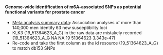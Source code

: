#### Genome-wide identification of m6A-associated SNPs as potential functional variants for prostate cancer

* [Meta analysis summary data](http://practical.icr.ac.uk/blog/?page_id=8164): Association analyses of more than 140,000 men identify 63 new susceptibility loci
* KLK3 (19_51364623_A_G) in the raw data are mistakely recorded (19_51364623_A_G NA      NA      19      51364623  3.343e-47)
* Re-code and take the first column as the id resource (19_51364623_A_G) to match db153 SNPs

